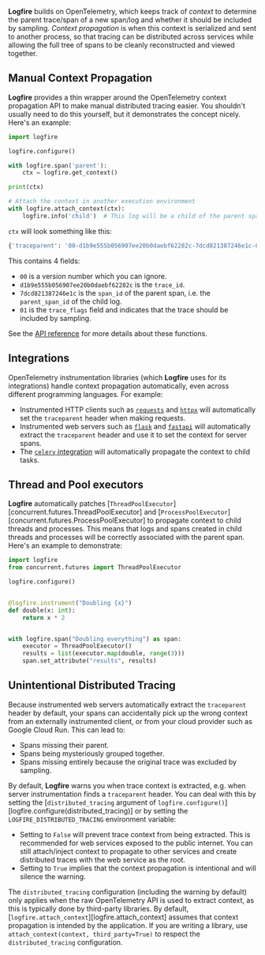 **Logfire** builds on OpenTelemetry, which keeps track of *context* to determine the parent trace/span of a new span/log and whether it should be included by sampling. *Context propagation* is when this context is serialized and sent to another process, so that tracing can be distributed across services while allowing the full tree of spans to be cleanly reconstructed and viewed together.

## Manual Context Propagation

**Logfire** provides a thin wrapper around the OpenTelemetry context propagation API to make manual distributed tracing easier. You shouldn't usually need to do this yourself, but it demonstrates the concept nicely. Here's an example:

```python
import logfire

logfire.configure()

with logfire.span('parent'):
    ctx = logfire.get_context()

print(ctx)

# Attach the context in another execution environment
with logfire.attach_context(ctx):
    logfire.info('child')  # This log will be a child of the parent span.
```

`ctx` will look something like this:

```python
{'traceparent': '00-d1b9e555b056907ee20b0daebf62282c-7dcd821387246e1c-01'}
```

This contains 4 fields:

- `00` is a version number which you can ignore.
- `d1b9e555b056907ee20b0daebf62282c` is the `trace_id`.
- `7dcd821387246e1c` is the `span_id` of the parent span, i.e. the `parent_span_id` of the child log.
- `01` is the `trace_flags` field and indicates that the trace should be included by sampling.

See the [API reference](../reference/api/propagate.md) for more details about these functions.

## Integrations

OpenTelemetry instrumentation libraries (which **Logfire** uses for its integrations) handle context propagation automatically, even across different programming languages. For example:

- Instrumented HTTP clients such as [`requests`](../integrations/http-clients/requests.md) and [`httpx`](../integrations/http-clients/httpx.md) will automatically set the `traceparent` header when making requests.
- Instrumented web servers such as [`flask`](../integrations/web-frameworks/flask.md) and [`fastapi`](../integrations/web-frameworks/fastapi.md) will automatically extract the `traceparent` header and use it to set the context for server spans.
- The [`celery` integration](../integrations/event-streams/celery.md) will automatically propagate the context to child tasks.

## Thread and Pool executors

**Logfire** automatically patches [`ThreadPoolExecutor`][concurrent.futures.ThreadPoolExecutor] and [`ProcessPoolExecutor`][concurrent.futures.ProcessPoolExecutor] to propagate context to child threads and processes. This means that logs and spans created in child threads and processes will be correctly associated with the parent span. Here's an example to demonstrate:

```python
import logfire
from concurrent.futures import ThreadPoolExecutor

logfire.configure()


@logfire.instrument("Doubling {x}")
def double(x: int):
    return x * 2


with logfire.span("Doubling everything") as span:
    executor = ThreadPoolExecutor()
    results = list(executor.map(double, range(3)))
    span.set_attribute("results", results)
```

## Unintentional Distributed Tracing

Because instrumented web servers automatically extract the `traceparent` header by default, your spans can accidentally pick up the wrong context from an externally instrumented client, or from your cloud provider such as Google Cloud Run. This can lead to:

- Spans missing their parent.
- Spans being mysteriously grouped together.
- Spans missing entirely because the original trace was excluded by sampling.

By default, **Logfire** warns you when trace context is extracted, e.g. when server instrumentation finds a `traceparent` header. You can deal with this by setting the [`distributed_tracing` argument of `logfire.configure()`][logfire.configure(distributed_tracing)] or by setting the `LOGFIRE_DISTRIBUTED_TRACING` environment variable:

- Setting to `False` will prevent trace context from being extracted. This is recommended for web services exposed to the public internet. You can still attach/inject context to propagate to other services and create distributed traces with the web service as the root.
- Setting to `True` implies that the context propagation is intentional and will silence the warning.

The `distributed_tracing` configuration (including the warning by default) only applies when the raw OpenTelemetry API is used to extract context, as this is typically done by third-party libraries. By default, [`logfire.attach_context`][logfire.attach_context] assumes that context propagation is intended by the application. If you are writing a library, use `attach_context(context, third_party=True)` to respect the `distributed_tracing` configuration.

